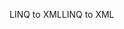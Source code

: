 <span data-ttu-id="5d25a-101">LINQ to XML</span><span class="sxs-lookup"><span data-stu-id="5d25a-101">LINQ to XML</span></span>